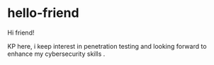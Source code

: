 # hello-friend

Hi friend!

KP here, i keep interest in penetration testing and looking forward to enhance my cybersecurity skills . 

